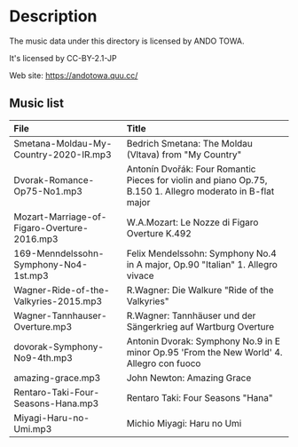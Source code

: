 # Description

The music data under this directory is licensed by ANDO TOWA.

It's licensed by CC-BY-2.1-JP

Web site: https://andotowa.quu.cc/

## Music list

| File | Title |
|:---|:---|
| Smetana-Moldau-My-Country-2020-IR.mp3 | Bedrich Smetana: The Moldau (Vltava) from "My Country" |
| Dvorak-Romance-Op75-No1.mp3 | Antonín Dvořák: Four Romantic Pieces for violin and piano Op.75, B.150 1. Allegro moderato in B-flat major |
| Mozart-Marriage-of-Figaro-Overture-2016.mp3 | W.A.Mozart: Le Nozze di Figaro Overture K.492 |
| 169-Menndelssohn-Symphony-No4-1st.mp3 | Felix Mendelssohn: Symphony No.4 in A major, Op.90 "Italian" 1. Allegro vivace |
| Wagner-Ride-of-the-Valkyries-2015.mp3 | R.Wagner: Die Walkure "Ride of the Valkyries" |
| Wagner-Tannhauser-Overture.mp3 | R.Wagner: Tannhäuser und der Sängerkrieg auf Wartburg Overture |
| dovorak-Symphony-No9-4th.mp3 | Antonin Dvorak: Symphony No.9 in E minor Op.95 'From the New World' 4. Allegro con fuoco |
| amazing-grace.mp3 | John Newton: Amazing Grace |
| Rentaro-Taki-Four-Seasons-Hana.mp3 | Rentaro Taki: Four Seasons "Hana" |
| Miyagi-Haru-no-Umi.mp3 | Michio Miyagi: Haru no Umi |

